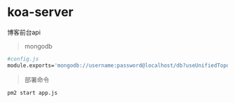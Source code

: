 # koa-server
博客前台api

> mongodb
```bash
#config.js
module.exports='mongodb://username:password@localhost/db?useUnifiedTopology=true'
```
> 部署命令
```bash
pm2 start app.js
```